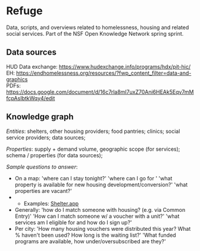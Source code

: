 # Refuge
Data, scripts, and overviews related to homelessness, housing and related social services.  Part of the NSF Open Knowledge Network spring sprint.

## Data sources
HUD Data exchange: https://www.hudexchange.info/programs/hdx/pit-hic/   
EH: https://endhomelessness.org/resources/?fwp_content_filter=data-and-graphics   
PDFs: https://docs.google.com/document/d/16c7rla8mI7uxZ70Ani6HEAk5Eqv7mMfcpAsIbtkWqy4/edit  

## Knowledge graph
_Entities_: shelters, other housing providers; food pantries; clinics; social service providers; data sources;  

_Properties_: supply + demand volume, geographic scope (for services); schema / properties (for data sources);  

_Sample questions to answer_: 
* On a map: 'where can I stay tonight?' 'where can I go for <service X>'  'what property is available for new housing development/conversion?' 'what properties are vacant?'
* * Examples: [Shelter.app](https://play.google.com/store/apps/details?id=org.strappd)
* Generally: 'how do I match someone with housing? (e.g. via Common Entry)' 'How can I match someone w/ a voucher with a unit?' 'what services am I eligible for and how do I sign up?'
* Per city: 'How many housing vouchers were distributed this year? What % haven't been used? How long is the waiting list?'  'What funded programs are available, how under/oversubscribed are they?'
